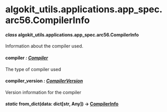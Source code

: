# algokit_utils.applications.app_spec.arc56.CompilerInfo

#### *class* algokit_utils.applications.app_spec.arc56.CompilerInfo

Information about the compiler used.

#### compiler *: [Compiler](Compiler.md#algokit_utils.applications.app_spec.arc56.Compiler)*

The type of compiler used

#### compiler_version *: [CompilerVersion](CompilerVersion.md#algokit_utils.applications.app_spec.arc56.CompilerVersion)*

Version information for the compiler

#### *static* from_dict(data: dict[str, Any]) → [CompilerInfo](#algokit_utils.applications.app_spec.arc56.CompilerInfo)
